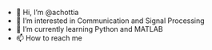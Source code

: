 - 👋 Hi, I’m @achottia
- 👀 I’m interested in Communication and Signal Processing
- 🌱 I’m currently learning Python and MATLAB
- 📫 How to reach me 

<!---
achottia/achottia is a ✨ special ✨ repository because its `README.md` (this file) appears on your GitHub profile.
You can click the Preview link to take a look at your changes.
--->
